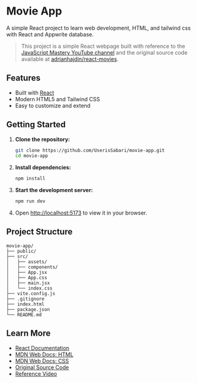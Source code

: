# Movie App

A simple React project to learn web development, HTML, and tailwind css with React and Appwrite database.

> This project is a simple React webpage built with reference to the [JavaScript Mastery YouTube channel](https://www.youtube.com/watch?v=dCLhUialKPQ&t) and the original source code available at [adrianhajdin/react-movies](https://github.com/adrianhajdin/react-movies/tree/main).

## Features

- Built with [React](https://react.dev/)
- Modern HTML5 and Tailwind CSS
- Easy to customize and extend

## Getting Started

1. **Clone the repository:**
    ```bash
    git clone https://github.com/UserisSabari/movie-app.git
    cd movie-app
    ```

2. **Install dependencies:**
    ```bash
    npm install
    ```

3. **Start the development server:**
    ```bash
    npm run dev
    ```

4. Open [http://localhost:5173](http://localhost:5173) to view it in your browser.

## Project Structure

```
movie-app/
├── public/
├── src/
│   ├── assets/
│   ├── components/
│   ├── App.jsx
│   ├── App.css
│   ├── main.jsx
│   └── index.css
├── vite.config.js
├── .gitignore
├── index.html
├── package.json
└── README.md
```

## Learn More

- [React Documentation](https://react.dev/)
- [MDN Web Docs: HTML](https://developer.mozilla.org/docs/Web/HTML)
- [MDN Web Docs: CSS](https://developer.mozilla.org/docs/Web/CSS)
- [Original Source Code](https://github.com/adrianhajdin/react-movies/tree/main)
- [Reference Video](https://www.youtube.com/watch?v=dCLhUialKPQ&t)